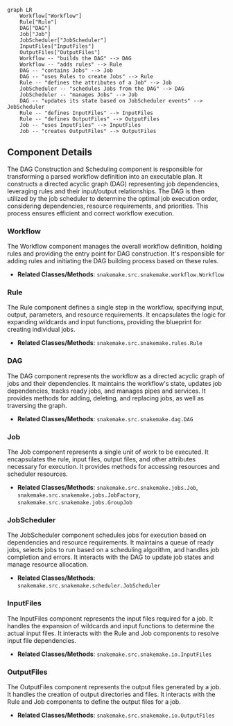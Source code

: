 ```mermaid
graph LR
    Workflow["Workflow"]
    Rule["Rule"]
    DAG["DAG"]
    Job["Job"]
    JobScheduler["JobScheduler"]
    InputFiles["InputFiles"]
    OutputFiles["OutputFiles"]
    Workflow -- "builds the DAG" --> DAG
    Workflow -- "adds rules" --> Rule
    DAG -- "contains Jobs" --> Job
    DAG -- "uses Rules to create Jobs" --> Rule
    Rule -- "defines the attributes of a Job" --> Job
    JobScheduler -- "schedules Jobs from the DAG" --> DAG
    JobScheduler -- "manages Jobs" --> Job
    DAG -- "updates its state based on JobScheduler events" --> JobScheduler
    Rule -- "defines InputFiles" --> InputFiles
    Rule -- "defines OutputFiles" --> OutputFiles
    Job -- "uses InputFiles" --> InputFiles
    Job -- "creates OutputFiles" --> OutputFiles
```

## Component Details

The DAG Construction and Scheduling component is responsible for transforming a parsed workflow definition into an executable plan. It constructs a directed acyclic graph (DAG) representing job dependencies, leveraging rules and their input/output relationships. The DAG is then utilized by the job scheduler to determine the optimal job execution order, considering dependencies, resource requirements, and priorities. This process ensures efficient and correct workflow execution.

### Workflow
The Workflow component manages the overall workflow definition, holding rules and providing the entry point for DAG construction. It's responsible for adding rules and initiating the DAG building process based on these rules.
- **Related Classes/Methods**: `snakemake.src.snakemake.workflow.Workflow`

### Rule
The Rule component defines a single step in the workflow, specifying input, output, parameters, and resource requirements. It encapsulates the logic for expanding wildcards and input functions, providing the blueprint for creating individual jobs.
- **Related Classes/Methods**: `snakemake.src.snakemake.rules.Rule`

### DAG
The DAG component represents the workflow as a directed acyclic graph of jobs and their dependencies. It maintains the workflow's state, updates job dependencies, tracks ready jobs, and manages pipes and services. It provides methods for adding, deleting, and replacing jobs, as well as traversing the graph.
- **Related Classes/Methods**: `snakemake.src.snakemake.dag.DAG`

### Job
The Job component represents a single unit of work to be executed. It encapsulates the rule, input files, output files, and other attributes necessary for execution. It provides methods for accessing resources and scheduler resources.
- **Related Classes/Methods**: `snakemake.src.snakemake.jobs.Job`, `snakemake.src.snakemake.jobs.JobFactory`, `snakemake.src.snakemake.jobs.GroupJob`

### JobScheduler
The JobScheduler component schedules jobs for execution based on dependencies and resource requirements. It maintains a queue of ready jobs, selects jobs to run based on a scheduling algorithm, and handles job completion and errors. It interacts with the DAG to update job states and manage resource allocation.
- **Related Classes/Methods**: `snakemake.src.snakemake.scheduler.JobScheduler`

### InputFiles
The InputFiles component represents the input files required for a job. It handles the expansion of wildcards and input functions to determine the actual input files. It interacts with the Rule and Job components to resolve input file dependencies.
- **Related Classes/Methods**: `snakemake.src.snakemake.io.InputFiles`

### OutputFiles
The OutputFiles component represents the output files generated by a job. It handles the creation of output directories and files. It interacts with the Rule and Job components to define the output files for a job.
- **Related Classes/Methods**: `snakemake.src.snakemake.io.OutputFiles`
